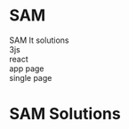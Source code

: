 # SAM
SAM It solutions<br>
3js<br>
react<br>
app 
page <br> single page <br>
<h1>SAM Solutions</h1>
